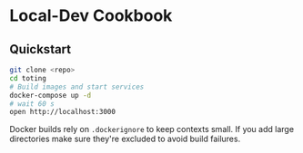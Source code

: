 # Local-Dev Cookbook

## Quickstart

```bash
git clone <repo>
cd toting
# Build images and start services
docker-compose up -d
# wait 60 s
open http://localhost:3000
```

Docker builds rely on `.dockerignore` to keep contexts small. If you add large directories make sure they're excluded to avoid build failures.
